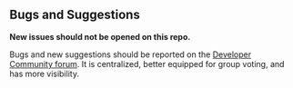 ## Bugs and Suggestions

**New issues should not be opened on this repo.**

Bugs and new suggestions should be reported on the [Developer Community forum](https://developercommunity.visualstudio.com). It is centralized, better equipped for group voting, and has more visibility.